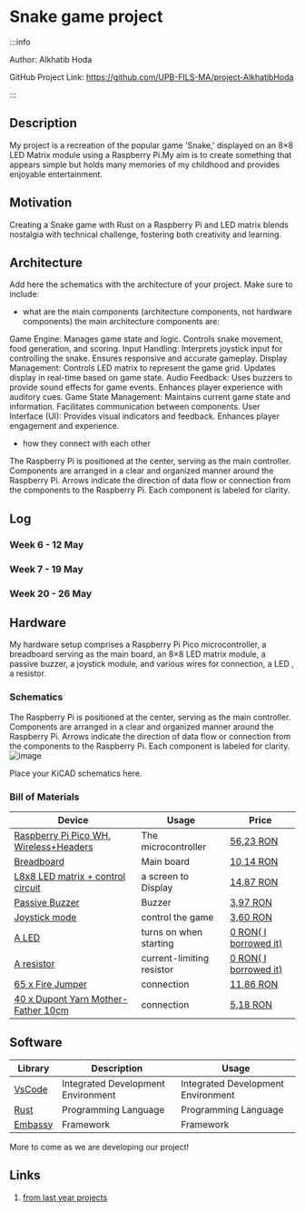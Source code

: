 # Snake game project 

:::info

Author: Alkhatib Hoda

GitHub Project Link: https://github.com/UPB-FILS-MA/project-AlkhatibHoda

:::

## Description

My project is a recreation of the popular game 'Snake,' displayed on an 8×8 LED Matrix module using a Raspberry Pi.My aim is to create something that appears simple but holds many memories of my childhood and provides enjoyable entertainment.

## Motivation

Creating a Snake game with Rust on a Raspberry Pi and LED matrix blends nostalgia with technical challenge, fostering both creativity and learning.

## Architecture

Add here the schematics with the architecture of your project. Make sure to include:

-   what are the main components (architecture components, not hardware components)
the main architecture components are:

Game Engine:
Manages game state and logic.
Controls snake movement, food generation, and scoring.
Input Handling:
Interprets joystick input for controlling the snake.
Ensures responsive and accurate gameplay.
Display Management:
Controls LED matrix to represent the game grid.
Updates display in real-time based on game state.
Audio Feedback:
Uses buzzers to provide sound effects for game events.
Enhances player experience with auditory cues.
Game State Management:
Maintains current game state and information.
Facilitates communication between components.
User Interface (UI):
Provides visual indicators and feedback.
Enhances player engagement and experience.

-   how they connect with each other

The Raspberry Pi is positioned at the center, serving as the main controller.
Components are arranged in a clear and organized manner around the Raspberry Pi.
Arrows indicate the direction of data flow or connection from the components to the Raspberry Pi.
Each component is labeled for clarity.

## Log

<!-- write every week your progress here -->

### Week 6 - 12 May

### Week 7 - 19 May

### Week 20 - 26 May

## Hardware

My hardware setup comprises a Raspberry Pi Pico microcontroller, a breadboard serving as the main board, an 8×8 LED matrix module, a passive buzzer, a joystick module, and various wires for connection, a LED , a resistor.

### Schematics

The Raspberry Pi is positioned at the center, serving as the main controller.
Components are arranged in a clear and organized manner around the Raspberry Pi.
Arrows indicate the direction of data flow or connection from the components to the Raspberry Pi.
Each component is labeled for clarity.
![image](https://github.com/AlkhatibHoda/upb-fils-ma.github.io/assets/163418706/6d8fd589-afbd-4f42-a0ab-eaa5cbad18c2)

Place your KiCAD schematics here.

### Bill of Materials

<!-- Fill out this table with all the hardware components that you might need.

The format is

| [Device](link://to/device) | This is used ... | [price](link://to/store) |


-->

| Device                                                                                                  | Usage               | Price                                                                                                                                                                                                                                                                                |
| ------------------------------------------------------------------------------------------------------- | ------------------- | ------------------------------------------------------------------------------------------------------------------------------------------------------------------------------------------------------------------------------------------------------------------------------------ |
| [Raspberry Pi Pico WH, Wireless+Headers](https://www.raspberrypi.com/documentation/microcontrollers/raspberry-pi-pico.html) | The microcontroller | [56,23 RON](https://ardushop.ro/ro/home/2819-raspberry-pi-pico-wh.html?search_query=pico&results=14)                                                                                                                                                                                        |
| [Breadboard]()                                                                                          | Main board          | [10,14 RON](https://ardushop.ro/ro/electronica/33-breadboard-830.html?search_query=breadboard&results=31)                                                                                                                                                                                                                                                          |
| [L8x8 LED matrix + control circuit]()                                                                   | a screen to Display | [14,87 RON](https://ardushop.ro/ro/home/95-matrice-led-uri-8x8-circuit-de-control.html?search_query=matrix&results=8)                                                                                                                                                           |
| [Passive Buzzer]()                                                                                      | Buzzer              | [3,97 RON ](https://ardushop.ro/ro/electronica/194-buzzer.html?search_query=buzzer&results=16)                                                                                                                         |
| [Joystick mode]()                                                                                       | control the game    | [3,60 RON ](https://ardushop.ro/ro/electronica/127-modul-joystick.html?search_query=joystick&results=4)                                                                                                                                                                                                                                                         |
| [A LED]()                                                                                               | turns on when starting | [0 RON( I borrowed it)]()                                                                                                                                                                                                                                                          |
| [A resistor]()                                                                                          | current-limiting resistor| [0 RON( I borrowed it)]()                                                                                                                                                                                                                                                          |
| [65 x Fire Jumper]()                                                                                    | connection           | [11,86  RON](https://ardushop.ro/ro/electronica/28-65-x-jumper-wires.html?search_query=fir&results=286) |
| [40 x Dupont Yarn Mother-Father 10cm]()                                                                 | connection           | [5,18  RON](https://ardushop.ro/ro/electronica/23-40-x-dupont-cables-female-male-10cm.html?search_query=fir&results=286) |

## Software

| Library                                  | Description                        | Usage                              |
| ---------------------------------------- | ---------------------------------- | ---------------------------------- |
| [VsCode](https://code.visualstudio.com/) | Integrated Development Environment | Integrated Development Environment |
| [Rust](https://www.rust-lang.org/)       | Programming Language               | Programming Language               |
| [Embassy](https://embassy.dev/)          | Framework                          | Framework                          |

More to come as we are developing our project!

## Links

<!-- Add a few links that inspired you and that you think you will use for your project -->

1. [from last year projects](https://ocw.cs.pub.ro/courses/pm/prj2023/apredescu/gameofsnake)
